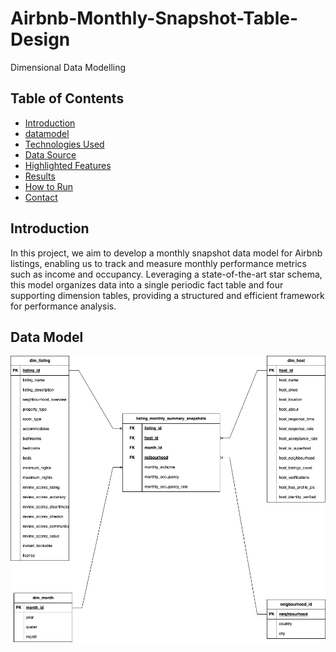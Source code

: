 # Airbnb-Monthly-Snapshot-Table-Design
Dimensional Data Modelling
## Table of Contents
- [Introduction](#introduction)
- [datamodel](#data-model)
- [Technologies Used](#technologies-used)
- [Data Source](#data-source)
- [Highlighted Features](#highlighted-features)
- [Results](#results)
- [How to Run](#how-to-run)
- [Contact](#contact)

## Introduction
In this project, we aim to develop a monthly snapshot data model for Airbnb listings, enabling us to track and measure monthly performance metrics such as income and occupancy. Leveraging a state-of-the-art star schema, this model organizes data into a single periodic fact table and four supporting dimension tables, providing a structured and efficient framework for performance analysis.
## Data Model
![airbnb-data-model](Airbnb-data-model.png)
